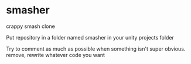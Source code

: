 # smasher
crappy smash clone

Put repository in a folder named smasher in your unity projects folder

Try to comment as much as possible when something isn't super obvious. remove, rewrite whatever code you want
